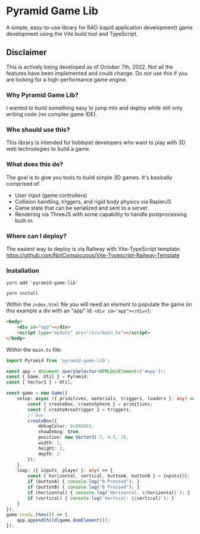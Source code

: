 # Pyramid Game Lib

A simple, easy-to-use library for RAD (rapid application development) game development using the Vite build tool and TypeScript.

## Disclaimer

This is actively being developed as of October 7th, 2022. Not all the features have been implemented and could change. Do *not* use this if you are looking for a high-performance game engine.

### Why Pyramid Game Lib?

I wanted to build something easy to jump into and deploy while still only writing code (no complex game IDE).

### Who should use this?

This library is intended for hobbyist developers who want to play with 3D web technologies to build a game.

### What does this do?

The goal is to give you tools to build simple 3D games. It's basically comprised of:

- User input (game controllers)
- Collision handling, triggers, and rigid body physics via RapierJS
- Game state that can be serialized and sent to a server.
- Rendering via ThreeJS with some capability to handle postprocessing built-in.

### Where can I deploy?

The easiest way to deploy is via Railway with Vite-TypeScript template: <https://github.com/NotConspicuous/Vite-Typescript-Railway-Template>

### Installation

```yarn add 'pyramid-game-lib'```

```yarn install```

Within the `index.html` file you will need an element to populate the game (in this example a div with an "app" id: `<div id="app"></div>`):

```html
<body>
    <div id="app"></div>
    <script type="module" src="/src/main.ts"></script>
</body>
```

Within the `main.ts` file:

```typescript
import Pyramid from 'pyramid-game-lib';

const app = document.querySelector<HTMLDivElement>('#app')!;
const { Game, Util } = Pyramid;
const { Vector3 } = Util;

const game = new Game({
    setup: async ({ primitives, materials, triggers, loaders }: any) => {
        const { createBox, createSphere } = primitives;
        const { createAreaTrigger } = triggers;
        // Box
        createBox({
            debugColor: 0xBADA55,
            showDebug: true,
            position: new Vector3(-3, 0.5, 3),
            width: 2,
            height: 2,
            depth: 2
        });
    },
    loop: ({ inputs, player }: any) => {
        const { horizontal, vertical, buttonA, buttonB } = inputs[0];
        if (buttonA) { console.log("A Pressed"); }
        if (buttonB) { console.log("B Pressed"); }
        if (horizontal) { console.log(`Horizontal: ${horizontal}`); }
        if (vertical) { console.log(`Vertical: ${vertical}`); }
    }
});
game.ready.then(() => {
    app.appendChild(game.domElement());
});
```
